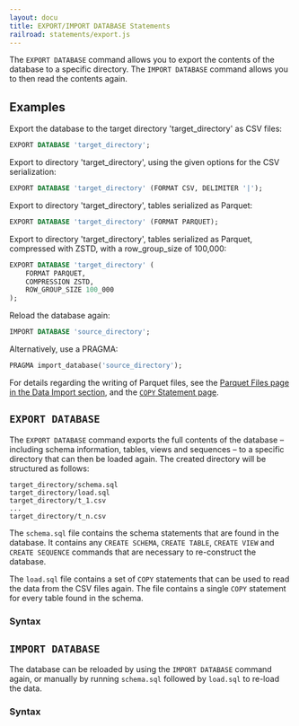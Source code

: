 ```yaml
---
layout: docu
title: EXPORT/IMPORT DATABASE Statements
railroad: statements/export.js
---
```


The `EXPORT DATABASE` command allows you to export the contents of the database to a specific directory. The `IMPORT DATABASE` command allows you to then read the contents again.

## Examples

Export the database to the target directory 'target_directory' as CSV files:

```sql
EXPORT DATABASE 'target_directory';
```

Export to directory 'target_directory', using the given options for the CSV serialization:

```sql
EXPORT DATABASE 'target_directory' (FORMAT CSV, DELIMITER '|');
```

Export to directory 'target_directory', tables serialized as Parquet:

```sql
EXPORT DATABASE 'target_directory' (FORMAT PARQUET);
```

Export to directory 'target_directory', tables serialized as Parquet, compressed with ZSTD, with a row_group_size of 100,000:

```sql
EXPORT DATABASE 'target_directory' (
    FORMAT PARQUET,
    COMPRESSION ZSTD,
    ROW_GROUP_SIZE 100_000
);
```

Reload the database again:

```sql
IMPORT DATABASE 'source_directory';
```

Alternatively, use a PRAGMA:

```sql
PRAGMA import_database('source_directory');
```

For details regarding the writing of Parquet files, see the [Parquet Files page in the Data Import section](../../data/parquet/overview#writing-to-parquet-files), and the [`COPY` Statement page](copy).

## `EXPORT DATABASE`

The `EXPORT DATABASE` command exports the full contents of the database – including schema information, tables, views and sequences – to a specific directory that can then be loaded again. The created directory will be structured as follows:

```text
target_directory/schema.sql
target_directory/load.sql
target_directory/t_1.csv
...
target_directory/t_n.csv
```

The `schema.sql` file contains the schema statements that are found in the database. It contains any `CREATE SCHEMA`, `CREATE TABLE`, `CREATE VIEW` and `CREATE SEQUENCE` commands that are necessary to re-construct the database.

The `load.sql` file contains a set of `COPY` statements that can be used to read the data from the CSV files again. The file contains a single `COPY` statement for every table found in the schema.

### Syntax

<div id="rrdiagram1"></div>

## `IMPORT DATABASE`

The database can be reloaded by using the `IMPORT DATABASE` command again, or manually by running `schema.sql` followed by `load.sql` to re-load the data.

### Syntax

<div id="rrdiagram2"></div>
